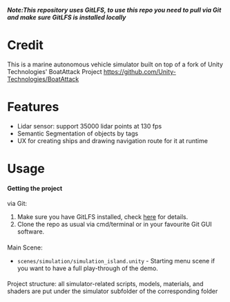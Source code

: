**_Note:This repository uses GitLFS, to use this repo you need to pull via Git and make sure GitLFS is installed locally_**

# Credit
This is a marine autonomous vehicle simulator built on top of a fork of Unity Technologies' BoatAttack Project https://github.com/Unity-Technologies/BoatAttack


# Features
  * Lidar sensor: support 35000 lidar points at 130 fps
  * Semantic Segmentation of objects by tags
  * UX for creating ships and drawing navigation route for it at runtime

# Usage

#### Getting the project
via Git:
  1. Make sure you have GitLFS installed, check [here](https://git-lfs.github.com) for details.
  2. Clone the repo as usual via cmd/terminal or in your favourite Git GUI software.

#### 
Main Scene:
 - `scenes/simulation/simulation_island.unity` - Starting menu scene if you want to have a full play-through of the demo.
 
 
#### 
Project structure: all simulator-related scripts, models, materials, and shaders are put under the simulator subfolder of the corresponding folder
